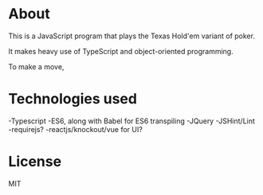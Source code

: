# About
This is a JavaScript program that plays the Texas Hold'em variant of poker.

It makes heavy use of TypeScript and object-oriented programming.

To make a move,

# Technologies used
-Typescript
-ES6, along with Babel for ES6 transpiling
-JQuery
-JSHint/Lint
-requirejs?
-reactjs/knockout/vue for UI?

# License
MIT